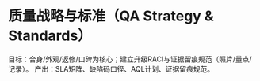 # 质量战略与标准（QA Strategy & Standards）

目标：合身/外观/返修/口碑为核心；建立升级RACI与证据留痕规范（照片/量点/记录）。
产出：SLA矩阵、缺陷码口径、AQL计划、证据留痕规范。
